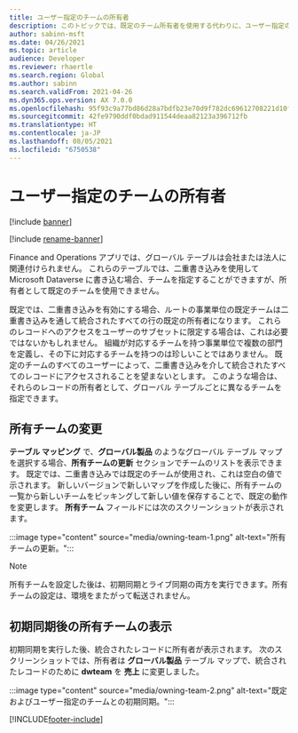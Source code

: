```yaml
---
title: ユーザー指定のチームの所有者
description: このトピックでは、既定のチーム所有者を使用する代わりに、ユーザー指定のチーム所有者を設定する方法について説明します。
author: sabinn-msft
ms.date: 04/26/2021
ms.topic: article
audience: Developer
ms.reviewer: rhaertle
ms.search.region: Global
ms.author: sabinn
ms.search.validFrom: 2021-04-26
ms.dyn365.ops.version: AX 7.0.0
ms.openlocfilehash: 95f93c9a77bd86d28a7bdfb23e70d9f782dc69612708221d10f96bf1867eddb4
ms.sourcegitcommit: 42fe9790ddf0bdad911544deaa82123a396712fb
ms.translationtype: HT
ms.contentlocale: ja-JP
ms.lasthandoff: 08/05/2021
ms.locfileid: "6750538"
---
```

# <a name="user-specified-team-owner"></a>ユーザー指定のチームの所有者

[!include [banner](../../includes/banner.md)]

[!include [rename-banner](~/includes/cc-data-platform-banner.md)]

Finance and Operations アプリでは、グローバル テーブルは会社または法人に関連付けられません。 これらのテーブルでは、二重書き込みを使用して Microsoft Dataverse に書き込む場合、チームを指定することができますが、所有者として既定のチームを使用できません。 

既定では、二重書き込みを有効にする場合、ルートの事業単位の既定チームは二重書き込みを通して統合されたすべての行の既定の所有者になります。 これらのレコードへのアクセスをユーザーのサブセットに限定する場合は、これは必要ではないかもしれません。 組織が対応するチームを持つ事業単位で複数の部門を定義し、その下に対応するチームを持つのは珍しいことではありません。 既定のチームのすべてのユーザーによって、二重書き込みを介して統合されたすべてのレコードにアクセスされることを望まないとします。 このような場合は、それらのレコードの所有者として、グローバル テーブルごとに異なるチームを指定できます。 

## <a name="change-the-owning-team"></a>所有チームの変更

**テーブル マッピング** で、**グローバル製品** のようなグローバル テーブル マップを選択する場合、**所有チームの更新** セクションでチームのリストを表示できます。 既定では、二重書き込みでは既定のチームが使用され、これは空白の値で示されます。 新しいバージョンで新しいマップを作成した後に、所有チームの一覧から新しいチームをピッキングして新しい値を保存することで、既定の動作を変更します。 **所有チーム** フィールドには次のスクリーンショットが表示されます。

:::image type="content" source="media/owning-team-1.png" alt-text="所有チームの更新。":::
  
>[!NOTE]
> 所有チームを設定した後は、初期同期とライブ同期の両方を実行できます。所有チームの設定は、環境をまたがって転送されません。 

## <a name="view-the-owning-team-after-initial-sync"></a>初期同期後の所有チームの表示

初期同期を実行した後、統合されたレコードに所有者が表示されます。 次のスクリーンショットでは、所有者は **グローバル製品** テーブル マップで、統合されたレコードのために **dwteam** を **売上** に変更しました。　
  
:::image type="content" source="media/owning-team-2.png" alt-text="既定およびユーザー指定のチームとの初期同期。":::
  
[!INCLUDE[footer-include](../../../../includes/footer-banner.md)]

